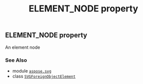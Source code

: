 ﻿---
title: ELEMENT_NODE property
second_title: Aspose.SVG for Python via .NET API References
description: 
type: docs
weight: 510
url: /python-net/aspose.svg/svgforeignobjectelement/element_node/
is_root: false
---

## ELEMENT_NODE property


An element node

### See Also
* module [`aspose.svg`](../../)
* class [`SVGForeignObjectElement`](/svg/python-net/aspose.svg/svgforeignobjectelement)
